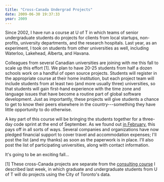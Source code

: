 ```yaml
---
title: "Cross-Canada Undergrad Projects"
date: 2009-06-30 19:37:33
year: 2009
---
```

Since 2002, I have run a course at U of T in which  teams of senior undergraduate students do projects for clients from local startups, non-profits,  university departments, and the research hospitals. Last year, as an experiment, I took on students from other universities as well, including Waterloo,  Lakehead, Alberta, and Havana.

Colleagues from several Canadian universities are joining with me this fall to scale up this effort [1]. We plan to have 20-25 students from half a dozen schools work on a handful of open source projects. Students will register in the appropriate course at their home institution, but each project team will include students from at least two (and more usually three) universities, so that students will gain first-hand experience with the time zone and language issues that have become a routine part of global software development.  Just as importantly, these projects will give students a chance to get to know their peers elsewhere in the country---something they have little opportunity to do otherwise.

A key part of this course will be bringing the students together for a three-day code sprint at the end of September. As we found out <a href="http://pyre.third-bit.com/blog/archives/2116.html">in February</a>, this pays off in all sorts of ways. Several companies and organizations have now pledged financial support to cover travel and accommodation expenses; I'll post the list (and my thanks) as soon as the paperwork is in place.  I'll also post the list of participating universities, along with contact information.

It's going to be an exciting fall...

[1] These cross-Canada projects are separate from the <a href="http://pyre.third-bit.com/blog/archives/2665.html">consulting course</a> I described last week, in which graduate and undergraduate students from U of T will do projects using the City of Toronto's data.
